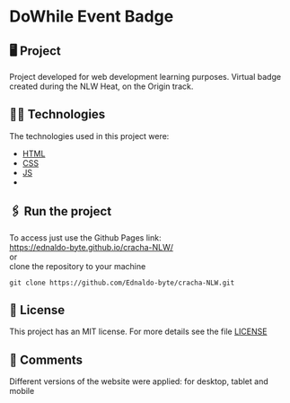 # DoWhile Event Badge

  ## 🖥 Project
  Project developed for web development learning purposes.
  Virtual badge created during the NLW Heat, on the Origin track.

  ## 👨‍💻 Technologies
  The technologies used in this project were:
  - [HTML](https://developer.mozilla.org/en-US/docs/Web/HTML)
  - [CSS](https://developer.mozilla.org/en-US/docs/Web/CSS)
  - [JS](https://developer.mozilla.org/en-US/docs/Web/JavaScript)
  - 


  ## 🖇 Run the project

  To access just use the Github Pages link:
  <br>
  https://ednaldo-byte.github.io/cracha-NLW/
  <br>
  or
  <br>
  clone the repository to your machine
  ```
  git clone https://github.com/Ednaldo-byte/cracha-NLW.git
  ```
  ##  📃 License
  This project has an MIT license. For more details see the file [LICENSE](LICENSE.md)



  ## 📌 Comments
  Different versions of the website were applied: for desktop, tablet and mobile
